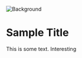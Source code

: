 <div id="background">
  
![Background](https://jack.engineering/assets/img/SA_back.png)

</div>

<div id="body" markdown=1>

# Sample Title

This is some text. Interesting

</div>
